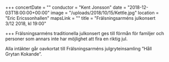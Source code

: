 +++
concertDate = ""
conductor = "Kent Jonsson"
date = "2018-12-03T18:00:00+00:00"
image = "/uploads/2018/10/15/Kettle.jpg"
location = "Eric Ericssonhallen"
mapsLink = ""
title = "Frälsningsarméns julkonsert 3/12 2018, kl 19:00"

+++
Frälsningsarméns traditionella julkonsert ges till förmån för familjer och personer som annars inte har möjlighet att fira en riktig jul. 

Alla intäkter går oavkortat till Frälsningsarméns julgryteinsamling ”Håll Grytan Kokande”.